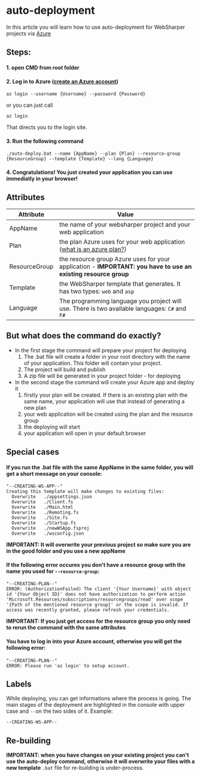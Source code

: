 # auto-deployment
In this article you will learn how to use auto-deployment for WebSharper projects via [Azure](https://azure.microsoft.com/en-us/)
## Steps:
#### 1. open CMD from root folder
#### 2. Log in to Azure ([create an Azure account](https://docs.microsoft.com/en-us/learn/modules/create-an-azure-account/))
```
az login --username {Username} --password {Password}
```
or you can just call
```
az login
```
That directs you to the login site.
#### 3. Run the following command
```
./auto-deploy.bat --name {AppName} --plan {Plan} --resource-group {ResourceGroup} --template {Template} --lang {Language}
```
#### 4. Congratulations! You just created your application you can use immediatly in your browser!
## Attributes

Attribute | Value
----------|------
AppName | the name of your websharper project and your web application
Plan | the plan Azure uses for your web application ([what is an azure plan?](https://docs.microsoft.com/en-us/partner-center/azure-plan-get-started))
ResourceGroup | the resource group Azure uses for your application - **IMPORTANT: you have to use an existing resource group**
Template | the WebSharper template that generates. It has two types: `web` and `asp`
Language | The programming language you project will use. There is two available languages: `C#` and `F#`

## But what does the command do exactly?
* In the first stage the command will prepare your project for deploying
  1. The .bat file will create a folder in your root directory with the name of your application. This folder will contain your project.
  2. The project will build and publish
  3. A zip file will be generated in your project folder - for deploying
* In the second stage the command will create your Azure app and deploy it
  1. firstly your plan will be created. If there is an existing plan with the same name, your application will use that instead of generating a new plan
  2. your web application will be created using the plan and the resource group
  3. the deploying will start
  4. your application will open in your default browser
## Special cases
#### If you run the .bat file with the same AppName in the same folder, you will get a short message on your console:
```
"--CREATING-WS-APP--"
Creating this template will make changes to existing files:
  Overwrite   ./appsettings.json
  Overwrite   ./Client.fs
  Overwrite   ./Main.html
  Overwrite   ./Remoting.fs
  Overwrite   ./Site.fs
  Overwrite   ./Startup.fs
  Overwrite   ./newWSApp.fsproj
  Overwrite   ./wsconfig.json
```
**IMPORTANT: It will overwrite your previous project so make sure you are in the good folder and you use a new appName**
#### If the following error occures you don't have a resource group with the name you used for `--resource-group`:
```
"--CREATING-PLAN--"
ERROR: (AuthorizationFailed) The client '{Your Username}' with object id '{Your Object ID}' does not have authorization to perform action 'Microsoft.Resources/subscriptions/resourcegroups/read' over scope '{Path of the mentioned resource group}' or the scope is invalid. If access was recently granted, please refresh your credentials.
```
**IMPORTANT: If you just get access for the resource group you only need to rerun the command with the same attributes**
#### You have to log in into your Azure account, otherwise you will get the following error:
```
"--CREATING-PLAN--"
ERROR: Please run 'az login' to setup account.
```
## Labels
While deploying, you can get informations where the process is going. The main stages of the deployment are highlighted in the console with upper case and `--`on the two sides of it. Example:
```
--CREATING-WS-APP--
```
## Re-building
**IMPORTANT: when you have changes on your existing project you can't use the auto-deploy command, otherwise it will overwrite your files with a new template**
`.bat` file for re-building is under-process.
